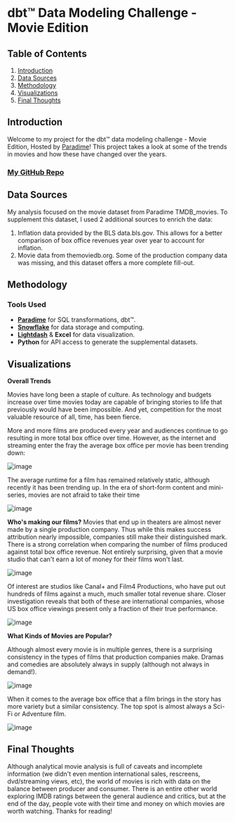 # dbt™ Data Modeling Challenge - Movie Edition


## Table of Contents
1. [Introduction](#Introduction)
2. [Data Sources](#data-sources)
3. [Methodology](#Methodology)
4. [Visualizations](#Visualizations)
5. [Final Thoughts](#Example-submission-template)


## Introduction
Welcome to my project for the dbt™ data modeling challenge - Movie Edition, Hosted by [Paradime](https://www.paradime.io/)! This project takes a look at some of the trends in movies and how these have changed over the years.

### [My GitHub Repo](https://github.com/paradime-io/paradime-dbt-movie-challenge/tree/movie-philip-song-veeva-com)

## Data Sources
My analysis focused on the movie dataset from Paradime TMDB_movies. To supplement this dataset, I used 2 additional sources to enrich the data:
1. Inflation data provided by the BLS data.bls.gov. This allows for a better comparison of box office revenues year over year to account for inflation.
2. Movie data from themoviedb.org. Some of the production company data was missing, and this dataset offers a more complete fill-out.

## Methodology
### Tools Used
- **[Paradime](https://www.paradime.io/)** for SQL transformations, dbt™.
- **[Snowflake](https://www.snowflake.com/)** for data storage and computing.
- **[Lightdash](https://www.lightdash.com/)** & **Excel** for data visualization.
- **Python** for API access to generate the supplemental datasets.

## Visualizations
**Overall Trends**

Movies have long been a staple of culture. As technology and budgets increase over time movies today are capable of bringing stories to life that previously would have been impossible. And yet, competition for the most valuable resource of all, time, has been fierce.

More and more films are produced every year and audiences continue to go resulting in more total box office over time. However, as the internet and streaming enter the fray the average box office per movie has been trending down:

![image](https://github.com/paradime-io/paradime-dbt-movie-challenge/assets/62715537/68265115-75b4-4e61-a288-6078ca5792e0)

The average runtime for a film has remained relatively static, although recently it has been trending up. In the era of short-form content and mini-series, movies are not afraid to take their time

![image](https://github.com/paradime-io/paradime-dbt-movie-challenge/assets/62715537/ab65381a-794a-4533-9637-24d23d1a5cdd)

**Who's making our films?**
Movies that end up in theaters are almost never made by a single production company. Thus while this makes success attribution nearly impossible, companies still make their distinguished mark. There is a strong correlation when comparing the number of films produced against total box office revenue. 
Not entirely surprising, given that a movie studio that can't earn a lot of money for their films won't last.

![image](https://github.com/paradime-io/paradime-dbt-movie-challenge/assets/62715537/707f3668-b88a-494b-a39c-137dbf47f5ae)

Of interest are studios like Canal+ and Film4 Productions, who have put out hundreds of films against a much, much smaller total revenue share. Closer investigation reveals that both of these are international companies, whose US box office viewings present only a fraction of their true performance.

![image](https://github.com/philip-song/Personal/assets/62715537/db528cb3-fd2a-4d25-bc4d-0bbd279b2708)



**What Kinds of Movies are Popular?**

Although almost every movie is in multiple genres, there is a surprising consistency in the types of films that production companies make. Dramas and comedies are absolutely always in supply (although not always in demand!).

![image](https://github.com/paradime-io/paradime-dbt-movie-challenge/assets/62715537/e337b4db-1177-4204-868b-0a3b72e376dc)

When it comes to the average box office that a film brings in the story has more variety but a similar consistency. The top spot is almost always a Sci-Fi or Adventure film.

![image](https://github.com/paradime-io/paradime-dbt-movie-challenge/assets/62715537/9eeedc94-ce4e-4101-a01a-997d4f8974fe)


## Final Thoughts
Although analytical movie analysis is full of caveats and incomplete information (we didn't even mention international sales, rescreens, dvd/streaming views, etc), the world of movies is rich with data on the balance between producer and consumer.
There is an entire other world exploring IMDB ratings between the general audience and critics, but at the end of the day, people vote with their time and money on which movies are worth watching. Thanks for reading!